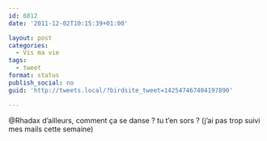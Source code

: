 ```yaml
---
id: 6812
date: '2011-12-02T10:15:39+01:00'

layout: post
categories:
  - Vis ma vie
tags:
  - tweet
format: status
publish_social: no
guid: 'http://tweets.local/?birdsite_tweet=142547467404197890'

---
```


@Rhadax d’ailleurs, comment ça se danse ? tu t’en sors ? (j’ai pas trop suivi mes mails cette semaine)